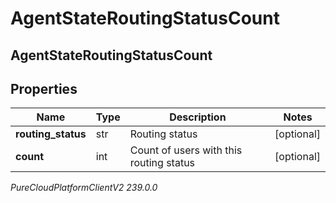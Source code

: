 # AgentStateRoutingStatusCount

## AgentStateRoutingStatusCount

## Properties

|Name | Type | Description | Notes|
|------------ | ------------- | ------------- | -------------|
| **routing_status** | str | Routing status | [optional] |
| **count** | int | Count of users with this routing status | [optional] |



_PureCloudPlatformClientV2 239.0.0_
